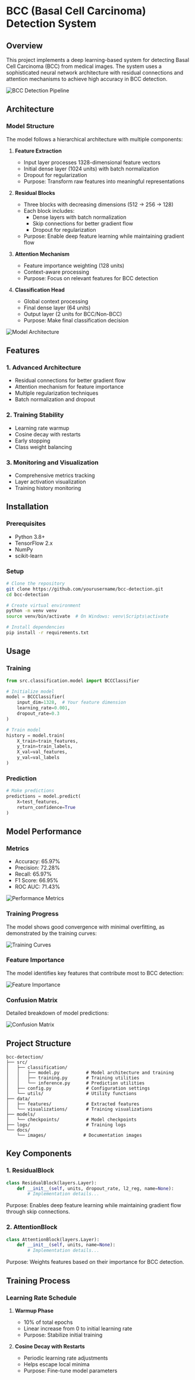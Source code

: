 # BCC (Basal Cell Carcinoma) Detection System

## Overview
This project implements a deep learning-based system for detecting Basal Cell Carcinoma (BCC) from medical images. The system uses a sophisticated neural network architecture with residual connections and attention mechanisms to achieve high accuracy in BCC detection.

![BCC Detection Pipeline](docs/images/pipeline.png)

## Architecture

### Model Structure
The model follows a hierarchical architecture with multiple components:

1. **Feature Extraction**
   - Input layer processes 1328-dimensional feature vectors
   - Initial dense layer (1024 units) with batch normalization
   - Dropout for regularization
   - Purpose: Transform raw features into meaningful representations

2. **Residual Blocks**
   - Three blocks with decreasing dimensions (512 → 256 → 128)
   - Each block includes:
     - Dense layers with batch normalization
     - Skip connections for better gradient flow
     - Dropout for regularization
   - Purpose: Enable deep feature learning while maintaining gradient flow

3. **Attention Mechanism**
   - Feature importance weighting (128 units)
   - Context-aware processing
   - Purpose: Focus on relevant features for BCC detection

4. **Classification Head**
   - Global context processing
   - Final dense layer (64 units)
   - Output layer (2 units for BCC/Non-BCC)
   - Purpose: Make final classification decision

![Model Architecture](docs/images/architecture.png)

## Features

### 1. Advanced Architecture
- Residual connections for better gradient flow
- Attention mechanism for feature importance
- Multiple regularization techniques
- Batch normalization and dropout

### 2. Training Stability
- Learning rate warmup
- Cosine decay with restarts
- Early stopping
- Class weight balancing

### 3. Monitoring and Visualization
- Comprehensive metrics tracking
- Layer activation visualization
- Training history monitoring

## Installation

### Prerequisites
- Python 3.8+
- TensorFlow 2.x
- NumPy
- scikit-learn

### Setup
```bash
# Clone the repository
git clone https://github.com/yourusername/bcc-detection.git
cd bcc-detection

# Create virtual environment
python -m venv venv
source venv/bin/activate  # On Windows: venv\Scripts\activate

# Install dependencies
pip install -r requirements.txt
```

## Usage

### Training
```python
from src.classification.model import BCCClassifier

# Initialize model
model = BCCClassifier(
    input_dim=1328,  # Your feature dimension
    learning_rate=0.001,
    dropout_rate=0.3
)

# Train model
history = model.train(
    X_train=train_features,
    y_train=train_labels,
    X_val=val_features,
    y_val=val_labels
)
```

### Prediction
```python
# Make predictions
predictions = model.predict(
    X=test_features,
    return_confidence=True
)
```

## Model Performance

### Metrics
- Accuracy: 65.97%
- Precision: 72.28%
- Recall: 65.97%
- F1 Score: 66.95%
- ROC AUC: 71.43%

![Performance Metrics](docs/images/metrics.png)

### Training Progress
The model shows good convergence with minimal overfitting, as demonstrated by the training curves:

![Training Curves](docs/images/training_curves.png)

### Feature Importance
The model identifies key features that contribute most to BCC detection:

![Feature Importance](docs/images/feature_importance.png)

### Confusion Matrix
Detailed breakdown of model predictions:

![Confusion Matrix](docs/images/confusion_matrix.png)

## Project Structure
```
bcc-detection/
├── src/
│   ├── classification/
│   │   ├── model.py          # Model architecture and training
│   │   ├── training.py       # Training utilities
│   │   └── inference.py      # Prediction utilities
│   ├── config.py             # Configuration settings
│   └── utils/                # Utility functions
├── data/
│   ├── features/             # Extracted features
│   └── visualizations/       # Training visualizations
├── models/
│   └── checkpoints/          # Model checkpoints
├── logs/                     # Training logs
└── docs/
    └── images/              # Documentation images
```

## Key Components

### 1. ResidualBlock
```python
class ResidualBlock(layers.Layer):
    def __init__(self, units, dropout_rate, l2_reg, name=None):
        # Implementation details...
```
Purpose: Enables deep feature learning while maintaining gradient flow through skip connections.

### 2. AttentionBlock
```python
class AttentionBlock(layers.Layer):
    def __init__(self, units, name=None):
        # Implementation details...
```
Purpose: Weights features based on their importance for BCC detection.

## Training Process

### Learning Rate Schedule
1. **Warmup Phase**
   - 10% of total epochs
   - Linear increase from 0 to initial learning rate
   - Purpose: Stabilize initial training

2. **Cosine Decay with Restarts**
   - Periodic learning rate adjustments
   - Helps escape local minima
   - Purpose: Fine-tune model parameters

